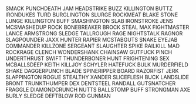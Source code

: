 SMACK PUNCHDEATH
JAM HEADSTRIKE
BUZZ KILLINGTON
BUTTZ IRONDUKES
TURD BURGLINGTON
SLURGE ROCKMEAT
BLAKE STONE
LUNGE KILLINGTON
BUFF SMASHINGTON
SLAB IRONSTROKE
JENS MCSMASHEDUP
ROCK BONEBREAKER
BROCK STEAL
MAX FIGHTMASTER
LANCE ARMSTRONG
SLEDGE TALLROUGH
RAGE NIGHTSTALK
RAGNOR SLAGPOUNDER
JAXX HUNTER
RAPIER MCSTABGUTS
SNAKE EYEJAB
COMMANDER KILLZONE
SERGEANT SLAUGHTER
SPIKE RAILKILL
MAD ROCKRAGE
CLENCH WONDERSHANK
CHAINSAW GUTFUCK
PINCH UNDERTHRUST
SWIFT THUNDERBONER
HUNT FRIGHTENING
SEX MCBALLSDEEP
KEITH KILLJOY
SCHYLER HATEFUCK
BULK MURDERFIELD
SHAKE DAGGERPUNCH
BLADE SPINERIPPER
BOARD RAZORFIST
JERK SLAPPINGTON
ROGUE STEALTHY
XANDER SLICEFLESH
BUCK LANDSLIDE
BRONT TRUNKTHUMPER
DEX DENTSTEEL
RANDALL GUTSNATCHER
FRAGGLE DIAMONDCRUNCH
NUTTS BALLSTOMP
BUFF STRONGMAN
AXE BURLY
SLEDGE DEFTBLOW
ROD GUNMAN